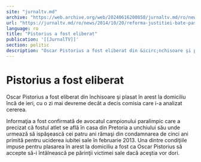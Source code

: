 ```yaml
---
site: "jurnaltv.md"
archive: "https://web.archive.org/web/20240616200858/jurnaltv.md/ro/news/2014/10/20/reforma-justitiei-bate-pasul-"
url: "https://jurnaltv.md/ro/news/2014/10/20/reforma-justitiei-bate-pasul-"
language: ro
title: "Pistorius a fost eliberat"
publication: '[[JurnalTV]]'
section: politic
description: "Oscar Pistorius a fost eliberat din &icirc;nchisoare şi plasat &icirc;n arest la domiciliu &icirc;ncă de ieri, cu o zi mai devreme dec&acirc;t a decis..."
---
```


# Pistorius a fost eliberat

Oscar Pistorius a fost eliberat din închisoare şi plasat în arest la domiciliu încă de ieri, cu o zi mai devreme decât a decis comisia care i-a analizat cererea.

Informaţia a fost confirmată de avocatul campionului paralimpic care a precizat că fostul atlet se află în casa din Pretoria a unchiului său unde urmează să ispăşească cei patru ani rămaşi din condamnarea de cinci ani primită pentru uciderea iubitei sale în februarie 2013. Una dintre condiţiile impuse pentru plasarea în arest la domiciliu a fost ca Oscar Pistorius să accepte să-i întâlnească pe părinţii victimei sale dacă aceştia vor dori.
